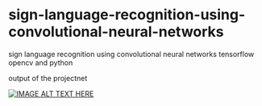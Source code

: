 # sign-language-recognition-using-convolutional-neural-networks
sign language recognition using convolutional neural networks tensorflow opencv and python

 output of the projectnet

[![IMAGE ALT TEXT HERE](https://img.youtube.com/vi/3TOiZiPHpTU/0.jpg)](https://www.youtube.com/watch?v=3TOiZiPHpTU&t=7s)

